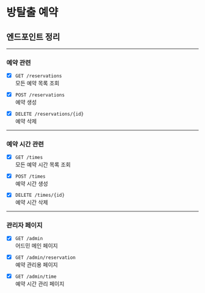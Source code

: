 # 방탈출 예약

## 엔드포인트 정리

---

### 예약 관련
- [x] `GET /reservations`  
  모든 예약 목록 조회

- [x] `POST /reservations`  
  예약 생성  

- [x] `DELETE /reservations/{id}`  
  예약 삭제

---

### 예약 시간 관련
- [x] `GET /times`  
  모든 예약 시간 목록 조회

- [x] `POST /times`  
  예약 시간 생성

- [x] `DELETE /times/{id}`  
  예약 시간 삭제
---

### 관리자 페이지


- [x] `GET /admin`  
  어드민 메인 페이지


- [x] `GET /admin/reservation`  
  예약 관리용 페이지


- [x] `GET /admin/time`  
  예약 시간 관리 페이지  
